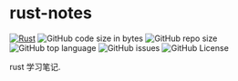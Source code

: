 # rust-notes

[![Rust](https://github.com/tomoncle/rust-notes/actions/workflows/rust.yml/badge.svg)](https://github.com/tomoncle/rust-notes/actions/workflows/rust.yml) ![GitHub code size in bytes](https://img.shields.io/github/languages/code-size/tomoncle/rust-notes.svg) ![GitHub repo size](https://img.shields.io/github/repo-size/tomoncle/rust-notes.svg?color=green&logoColor=green) ![GitHub top language](https://img.shields.io/github/languages/top/tomoncle/rust-notes.svg?color=yes) ![GitHub issues](https://img.shields.io/github/issues/tomoncle/rust-notes.svg) ![GitHub License](https://img.shields.io/github/license/tomoncle/rust-notes.svg)

rust 学习笔记.
